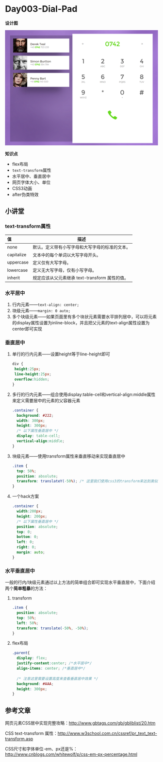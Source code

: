 # Day003-Dial-Pad

**设计图**

![原图](img/design.png)

**知识点**

+ flex布局
+ `text-transform`属性
+ 水平居中、垂直居中
+ 网页字体大小、单位
+ CSS3动画
+ after伪类特效

## 小讲堂

### text-transform属性

| 值          | 描述                              |
| :--------- | ------------------------------- |
| none       | 默认。定义带有小写字母和大写字母的标准的文本。         |
| capitalize | 文本中的每个单词以大写字母开头。                |
| uppercase  | 定义仅有大写字母。                       |
| lowercase  | 定义无大写字母，仅有小写字母。                 |
| inherit    | 规定应该从父元素继承 text-transform 属性的值。 |

### 水平居中

1. 行内元素——`text-align: center;`
2. 块级元素——`margin: 0 auto;`
3. 多个块级元素——如果页面里有多个块状元素需要水平排列居中，可以将元素的display属性设置为inline-block，并且把父元素的text-align属性设置为center即可实现

### 垂直居中

1. 单行的行内元素——设置height等于line-height即可

   ```css
   div { 
    height:25px; 
    line-height:25px; 
    overflow:hidden; 
   } 
   ```

2. 多行的行内元素——组合使用display:table-cell和vertical-align:middle属性来定义需要居中的元素的父容器元素

   ```css
   .container {
     background: #222;
     width: 300px;
     height: 300px;
     /* 以下属性垂直居中 */
     display: table-cell;
     vertical-align:middle;
   }
   ```

3. 块级元素——使用transform属性来垂直移动来实现垂直居中

   ```css
   .item {
     top: 50%;
     position: absolute;
     transform: translateY(-50%); /* 这里我们使用css3的transform来达到类似效果 */
   }
   ```

4. 一个hack方案

   ```css
   .container {
     width:200px;
     height: 200px;
     /* 以下属性垂直居中 */
     position: absolute;
     top: 0;
     bottom: 0;
     left: 0;
     right: 0;
     margin: auto;
   }
   ```

### 水平垂直居中

一般的行内/块级元素通过以上方法的简单组合即可实现水平垂直居中，下面介绍两个**简单粗暴**的方法：

1. transform

   ```css
   .item {
     position: absolute;
     top: 50%;
     left: 50%;
     transform: translate(-50%, -50%);
   }
   ```

2. flex布局

   ```css
   .parent{
     display: flex;
     justify-content:center; /*水平居中*/
     align-items: center; /*垂直居中*/
     
     /* 注意这里需要设置高度来查看垂直居中效果 */
     background: #AAA;
     height: 300px;
   }
   ```

## 参考文章

网页元素CSS居中实现完整攻略：http://www.gbtags.com/gb/gbliblist/20.htm

CSS text-transform 属性：http://www.w3school.com.cn/cssref/pr_text_text-transform.asp

CSS尺寸和字体单位-em、px还是%：http://www.cnblogs.com/whitewolf/p/css-em-px-percentage.html
